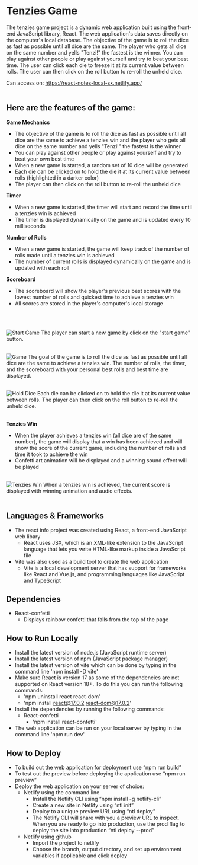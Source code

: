 # Tenzies Game

The tenzies game project is a dynamic web application built using the front-end JavaScript library, React. The web application's data saves directly on the computer's local database. The objective of the game is to roll the dice as fast as possible until all dice are the same. The player who gets all dice on the same number and yells "Tenzi!" the fastest is the winner. You can play against other people or play against yourself and try to beat your best time. The user can click each die to freeze it at its current value between rolls. The user can then click on the roll button to re-roll the unheld dice. 
&nbsp;

Can access on: https://react-notes-local-sx.netlify.app/
<br><br>

## Here are the features of the game:
**Game Mechanics**
  - The objective of the game is to roll the dice as fast as possible until all dice are the same to achieve a tenzies win and the player who gets all dice on the same number and yells "Tenzi!" the fastest is the winner
  - You can play against other people or play against yourself and try to beat your own best time
  - When a new game is started, a random set of 10 dice will be generated
  - Each die can be clicked on to hold the die it at its current value between rolls (highlighted in a darker color)
  - The player can then click on the roll button to re-roll the unheld dice
&nbsp;

**Timer**
  - When a new game is started, the timer will start and record the time until a tenzies win is achieved
  - The timer is displayed dynamically on the game and is updated every 10 milliseconds
&nbsp;

**Number of Rolls**
  - When a new game is started, the game will keep track of the number of rolls made until a tenzies win is achieved
  - The number of current rolls is displayed dynamically on the game and is updated with each roll
&nbsp;

**Scoreboard**
  - The scoreboard will show the player's previous best scores with the lowest number of rolls and quickest time to achieve a tenzies win
  - All scores are stored in the player's computer's local storage

<br><br>

![Start Game](./images/start-game.png?raw=true "Start Game")
The player can start a new game by click on the "start game" button.
<br><br>

![Game](./images/game.png?raw=true "Game")
The goal of the game is to roll the dice as fast as possible until all dice are the same to achieve a tenzies win. The number of rolls, the timer, and the scoreboard with your personal best rolls and best time are displayed.
<br><br>

![Hold Dice](./images/hold-dice.png?raw=true "Hold Dice")
Each die can be clicked on to hold the die it at its current value between rolls. The player can then click on the roll button to re-roll the unheld dice.
<br><br>

**Tenzies Win**
  - When the player achieves a tenzies win (all dice are of the same number), the game will display that a win has been achieved and will show the score of the current game, including the number of rolls and time it took to achieve the win
  - Confetti art animation will be displayed and a winning sound effect will be played
<br><br>

![Tenzies Win](./images/tenzies-win.png?raw=true "Tenzies Win")
When a tenzies win is achieved, the current score is displayed with winning animation and audio effects.
<br><br>


## Languages & Frameworks
- The react info project was created using React, a front-end JavaScript web libary
  - React uses JSX, which is an XML-like extension to the JavaScript language that lets you write HTML-like markup inside a JavaScript file
- Vite was also used as a build tool to create the web application
  - Vite is a local development server that has support for frameworks like React and Vue.js, and programming languages like JavaScript and TypeScript 

## Dependencies 
  - React-confetti
    - Displays rainbow confetti that falls from the top of the page

## How to Run Locally
- Install the latest version of node.js (JavaScript runtime server)
- Install the latest version of npm (JavaScript package manager)
- Install the latest version of vite which can be done by typing in the command line 'npm install -D vite'
- Make sure React is version 17 as some of the dependencies are not supported on React version 18+. To do this you can run the following commands:
  - 'npm uninstall react react-dom'
  - 'npm install react@17.0.2 react-dom@17.0.2'
- Install the dependencies by running the following commands:
  - React-confetti
    - 'npm install react-confetti'
- The web application can be run on your local server by typing in the command line 'npm run dev'

## How to Deploy
- To build out the web application for deployment use “npm run build”
- To test out the preview before deploying the application use “npm run preview”
- Deploy the web application on your server of choice:
  - Netlify using the command line
    - Install the Netlify CLI using “npm install -g netlify-cli”
    - Create a new site in Netlify using “ntl init”
    - Deploy to a unique preview URL using “ntl deploy”
    - The Netlify CLI will share with you a preview URL to inspect. When you are ready to go into production, use the prod flag to deploy the site into production “ntl deploy --prod”
  - Netlify using github
    - Import the project to netlify
    - Choose the branch, output directory, and set up environment variables if applicable and click deploy

